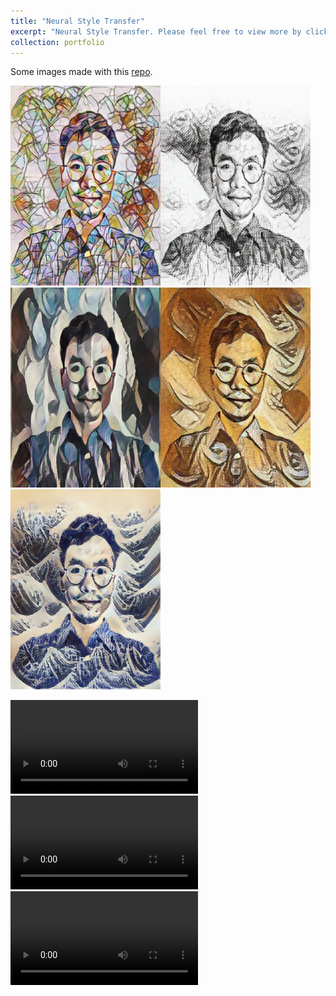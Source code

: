 ```yaml
---
title: "Neural Style Transfer"
excerpt: "Neural Style Transfer. Please feel free to view more by clicking the title.<br/><video src='/images/v2.mp4' controls preload></video>"
collection: portfolio
---
```


Some images made with this [repo](https://github.com/dykuang/RealTime-Neural-Style-Transfer-with-TF-Hub).

<img src = '/images/tt.png' height="320" width="240"><img src = '/images/tt1.jpg' height="320" width="240">
<img src = '/images/tt2.jpg' height="320" width="240"><img src = '/images/tt3.jpg' height="320" width="240">
<img src = '/images/tt4.jpg' height="320" width="240">

<video src="/images/v1.mp4" controls preload></video>
<video src="/images/v2.mp4" controls preload></video>
<video src="/images/v3.mp4" controls preload></video>
